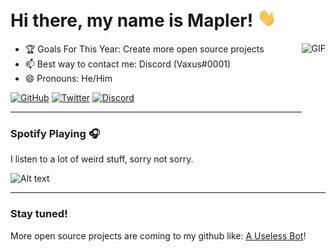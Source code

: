 # Hi there, my name is Mapler! <img width="30px" src="https://github.com/SatYu26/SatYu26/raw/master/Assets/Hi.gif" />

<img align="right" alt="GIF" height="160px" src="https://avatars.githubusercontent.com/u/76017463?v=4" />

- 🏆 Goals For This Year: Create more open source projects
- 📫 Best way to contact me: Discord (Vaxus#0001)
- 😄 Pronouns: He/Him

[![GitHub](https://img.shields.io/badge/Github-100000?style=for-the-badge&logo=github&logoColor=white)](https://github.com/maplerxyz)
[![Twitter](https://img.shields.io/badge/Twitter-1DA1F2?style=for-the-badge&logo=twitter&logoColor=white)](https://twitter.com/m_apler)
[![Discord](https://img.shields.io/badge/Discord-7289DA?style=for-the-badge&logo=discord&logoColor=white)](https://discord.com/users/776285721454837771/)

---

### Spotify Playing 🎧
I listen to a lot of weird stuff, sorry not sorry.

![Alt text](https://spotify-recently-played-readme.vercel.app/api?user=12olcanmmfjzz6bk9k37xw23f)

---
### Stay tuned!
More open source projects are coming to my github like: [A Useless Bot](https://github.com/Maplerxyz/A-Useless-Bot)!

